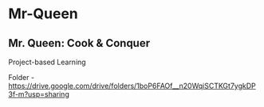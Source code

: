 # Mr-Queen
## Mr. Queen: Cook &amp; Conquer

Project-based Learning

Folder - https://drive.google.com/drive/folders/1boP6FAOf__n20WqiSCTKGt7ygkDP3f-m?usp=sharing
